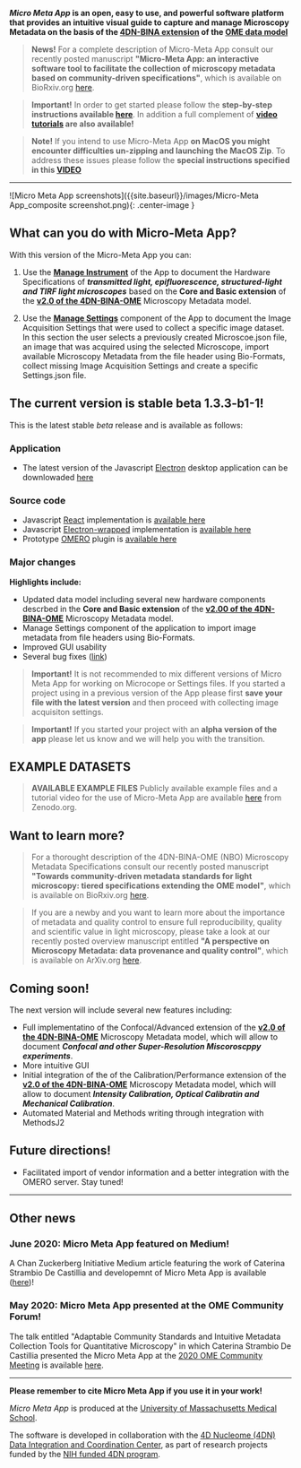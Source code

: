 
<!-- ## Micro Meta App -->

**_Micro Meta App_ is an open, easy to use, and powerful software platform that provides an intuitive visual guide to capture and manage Microscopy Metadata on the basis of the [4DN-BINA extension](https://github.com/WU-BIMAC/NBOMicroscopyMetadataSpecs/tree/master/Model/stable%20version/v02-01) of the [OME data model](https://docs.openmicroscopy.org/ome-model/6.1.1/developers/model-overview.html)**

> **News!** For a complete description of Micro-Meta App consult our recently posted manuscript **"Micro-Meta App: an interactive software tool to facilitate the collection of microscopy metadata based on community-driven specifications"**, which is available on BioRxiv.org [here](https://doi.org/10.1101/2021.05.31.446382).

> **Important!** In order to get started please follow the **step-by-step instructions available [here](https://micrometaapp-docs.readthedocs.io/en/latest/index.html)**. In addition a full complement of **[video tutorials](https://micrometaapp-docs.readthedocs.io/en/latest/docs/tutorials/VideoTutorials.html) are also available!**

> **Note!** If you intend to use Micro-Meta App **on MacOS you might encounter difficulties un-zipping and launching the MacOS Zip**. To address these issues please follow the **special instructions specified in this [VIDEO](https://vimeo.com/529609242)**

----
![Micro Meta App screenshots]({{site.baseurl}}/images/Micro-Meta App_composite screenshot.png){: .center-image }

## What can you do with Micro-Meta App?
With this version of the Micro-Meta App you can:

1) Use the [**Manage Instrument**](https://micrometaapp-docs.readthedocs.io/en/latest/docs/tutorials/ManageInstrument.html) of the App to document the Hardware Specifications of **_transmitted light, epifluorescence, structured-light and TIRF light microscopes_** based on the **Core and Basic extension** of the [**v2.0 of the 4DN-BINA-OME**](https://github.com/WU-BIMAC/MicroscopyMetadata4DNGuidelines/tree/master/Model/stable%20version/v02-01) Microscopy Metadata model.

2) Use the [**Manage Settings**](https://micrometaapp-docs.readthedocs.io/en/latest/docs/tutorials/ManageSettings.html) component of the App to document the Image Acquisition Settings that were used to collect a specific image dataset.  In this section the user selects a previously created Microscoe.json file, an image that was acquired using the selected Microscope, import available Microscopy Metadata from the file header using Bio-Formats, collect missing Image Acquisition Settings and create a specific Settings.json file.

## The current version is stable beta 1.3.3-b1-1!

This is the latest stable *beta* release and is available as follows:

### Application
* The latest version of the Javascript [Electron](https://www.electronjs.org/) desktop application can be downlowaded [here](https://github.com/WU-BIMAC/MicroMetaApp-Electron/releases/latest) 

### Source code
* Javascript [React](https://reactjs.org/) implementation is [available here](https://github.com/WU-BIMAC/MicroMetaApp-React)
* Javascript [Electron-wrapped](https://www.electronjs.org/) implementation is [available here](https://github.com/WU-BIMAC/MicroMetaApp-Electron)
* Prototype [OMERO](https://www.openmicroscopy.org/omero/scientists/) plugin is [available here](https://github.com/WU-BIMAC/MicroMetaApp-Omero)

### Major changes

<!-- See the [changelog]() for more details. -->

**Highlights include:**
* Updated data model including several new hardware components descrbed in the **Core and Basic extension** of the [**v2.00 of the 4DN-BINA-OME**](https://github.com/WU-BIMAC/NBOMicroscopyMetadataSpecs/tree/master/Model/stable%20version/v02-00) Microscopy Metadata model.
* Manage Settings component of the application to import image metadata from file headers using Bio-Formats.
* Improved GUI usability
* Several bug fixes ([link](https://github.com/WU-BIMAC/MicroMetaApp-React/issues))

> **Important!** It is not recommended to mix different versions of Micro Meta App for working on Microcope or Settings files. 
If you started a project using in a previous version of the App please first **save your file with the latest version** and then proceed with collecting image acquisiton settings. 

> **Important!** If you started your project with an **alpha version of the app** please let us know and we will help you with the transition.

## EXAMPLE DATASETS
> **AVAILABLE EXAMPLE FILES** Publicly available example files and a tutorial video for the use of Micro-Meta App are available [here](https://doi.org/10.5281/zenodo.4891883) from Zenodo.org.

## Want to learn more?

> For a thorought description of the 4DN-BINA-OME (NBO) Microscopy Metadata Specifications consult our recently posted manuscript **"Towards community-driven metadata standards for light microscopy: tiered specifications extending the OME model"**, which is available on BioRxiv.org [here](https://www.biorxiv.org/node/1919775.external-links.html).

> If you are a newby and you want to learn more about the importance of metadata and quality control to ensure full reproducibility, quality and scientific value in light microscopy, please take a look at our recently posted overview manuscript entitled **"A perspective on Microscopy Metadata: data provenance and quality control"**, which is available on ArXiv.org [here](https://arxiv.org/abs/1910.11370).



## Coming soon!

The next version will include several new features including:

* Full implementatino of the Confocal/Advanced extension of the [**v2.0 of the 4DN-BINA-OME**](https://github.com/WU-BIMAC/MicroscopyMetadata4DNGuidelines/tree/master/Model/stable%20version/v02-01) Microscopy Metadata model, which will allow to document **_Confocal and other Super-Resolution Miscoroscppy experiments_**.
* More intuitive GUI
* Initial integration of the of the Calibration/Performance extension of the [**v2.0 of the 4DN-BINA-OME**](https://github.com/WU-BIMAC/MicroscopyMetadata4DNGuidelines/tree/master/Model/stable%20version/v02-01) Microscopy Metadata model, which will allow to document **_Intensity Calibration, Optical Calibratin and Mechanical Calibration_**.
* Automated Material and Methods writing through integration with MethodsJ2

## Future directions! 

* Facilitated import of vendor information and a better integration with the OMERO server.
Stay tuned!

----
## Other news

### June 2020: Micro Meta App featured on Medium!
A Chan Zuckerberg Initiative Medium article featuring the work of Caterina Strambio De Castillia and developemnt of Micro Meta App is available ([here](https://medium.com/@cziscience/5-imaging-scientists-share-insights-1ece553e9da3))!

### May 2020: Micro Meta App presented at the OME Community Forum!
The talk entitled "Adaptable Community Standards and Intuitive Metadata Collection Tools for Quantitative Microscopy" in which Caterina Strambio De Castillia presented the Micro Meta App at the [2020 OME Community Meeting](https://www.openmicroscopy.org/events/ome-community-meeting-2020/) is available [here](https://www.openmicroscopy.org/events/ome-community-meeting-2020/day2/).

----
**Please remember to cite Micro Meta App if you use it in your work!**

_Micro Meta App_ is produced at the <a href="https://www.umassmed.edu/pmm/">University of Massachusetts Medical School</a>.

The software is developed in collaboration with the <a href="http://dcic.4dnucleome.org/">4D Nucleome (4DN) Data Integration and Coordination Center</a>, as part of research projects funded by the <a href="https://commonfund.nih.gov/4DNucleome">NIH funded 4DN program</a>.
